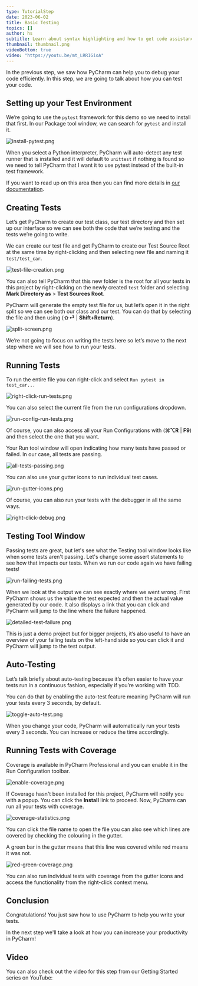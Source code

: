 ```yaml
---
type: TutorialStep
date: 2023-06-02
title: Basic Testing
topics: []
author: hs
subtitle: Learn about syntax highlighting and how to get code assistance.
thumbnail: thumbnail.png
videoBottom: true
video: "https://youtu.be/mt_LRRIGioA"
---
```


In the previous step, we saw how PyCharm can help you to debug your code efficiently. In this step, we are going to talk about how you can test your code.

## Setting up your Test Environment

We’re going to use the `pytest` framework for this demo so we need to install that first. In our Package tool window, we can search for `pytest` and install it.

![install-pytest.png](install-pytest.png)

When you select a Python interpreter, PyCharm will auto-detect any test runner that is installed and it will default to `unittest` if nothing is found so we need to tell PyCharm that I want it to use pytest instead of the built-in test framework.

If you want to read up on this area then you can find more details in [our documentation](https://www.jetbrains.com/help/pycharm/testing-your-first-python-application.html#choose-test-runner).

## Creating Tests

Let’s get PyCharm to create our test class, our test directory and then set up our interface so we can see both the code that we’re testing and the tests we’re going to write.

We can create our test file and get PyCharm to create our Test Source Root at the same time by right-clicking and then selecting new file and naming it `test/test_car`.

![test-file-creation.png](test-file-creation.png)

You can also tell PyCharm that this new folder is the root for all your tests in this project by right-clicking on the newly created `test` folder and selecting **Mark Directory as** > **Test Sources Root**.

PyCharm will generate the empty test file for us, but let’s open it in the right split so we can see both our class and our test. You can do that by selecting the file and then using (**⇧⏎** | **Shift+Return**).

![split-screen.png](split-screen.png)

We’re not going to focus on writing the tests here so let’s move to the next step where we will see how to run your tests.

## Running Tests

To run the entire file you can right-click and select `Run pytest in test_car...`

![right-click-run-tests.png](right-click-run-tests.png)

You can also select the current file from the run configurations dropdown.

![run-config-run-tests.png](run-config-run-tests.png)

Of course, you can also access all your Run Configurations with (**⌘⌥R** | **F9**) and then select the one that you want.

Your Run tool window will open indicating how many tests have passed or failed. In our case, all tests are passing.

![all-tests-passing.png](all-tests-passing.png)

You can also use your gutter icons to run individual test cases.

![run-gutter-icons.png](run-gutter-icons.png)

Of course, you can also run your tests with the debugger in all the same ways.

![right-click-debug.png](right-click-debug.png)

## Testing Tool Window

Passing tests are great, but let's see what the Testing tool window looks like when some tests aren't passing. Let's change some assert statements to see how that impacts our tests. When we run our code again we have failing tests!

![run-failing-tests.png](run-failing-tests.png)

When we look at the output we can see exactly where we went wrong. First PyCharm shows us the value the test expected and then the actual value generated by our code. It also displays a link that you can click and PyCharm will jump to the line where the failure happened.

![detailed-test-failure.png](detailed-test-failure.png)

This is just a demo project but for bigger projects, it’s also useful to have an overview of your failing tests on the left-hand side so you can click it and PyCharm will jump to the test output.

## Auto-Testing

Let’s talk briefly about auto-testing because it’s often easier to have your tests run in a continuous fashion, especially if you’re working with TDD.

You can do that by enabling the auto-test feature meaning PyCharm will run your tests every 3 seconds, by default.

![toggle-auto-test.png](toggle-auto-test.png)

When you change your code, PyCharm will automatically run your tests every 3 seconds. You can increase or reduce the time accordingly.

## Running Tests with Coverage

Coverage is available in PyCharm Professional and you can enable it in the Run Configuration toolbar.

![enable-coverage.png](enable-coverage.png)

If Coverage hasn't been installed for this project, PyCharm will notify you with a popup. You can click the **Install** link to proceed. Now, PyCharm can run all your tests with coverage.

![coverage-statistics.png](coverage-statistics.png)

You can click the file name to open the file you can also see which lines are covered by checking the colouring in the gutter.

A green bar in the gutter means that this line was covered while red means it was not.

![red-green-coverage.png](red-green-coverage.png)

You can also run individual tests with coverage from the gutter icons and access the functionality from the right-click context menu.

## Conclusion

Congratulations! You just saw how to use PyCharm to help you write your tests.

In the next step we'll take a look at how you can increase your productivity in PyCharm!

## Video

You can also check out the video for this step from our Getting Started series on YouTube:
